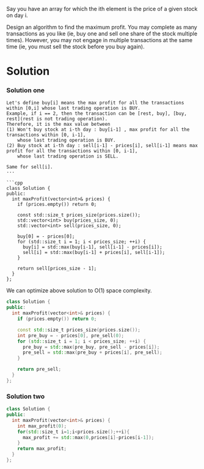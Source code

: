 Say you have an array for which the ith element is the price of a given stock on day i.

Design an algorithm to find the maximum profit. You may complete as many transactions as you like (ie, buy one and sell one share of the stock multiple times). However, you may not engage in multiple transactions at the same time (ie, you must sell the stock before you buy again).

# Solution

### Solution one

```
Let's define buy[i] means the max profit for all the transactions within [0,i] whose last trading operation is BUY.
Example, if i == 2, then the transaction can be [rest, buy], [buy, rest](rest is not trading operation).
Therefore, it is the max value between
(1) Won't buy stock at i-th day : buy[i-1] , max profit for all the transactions within [0, i-1], 
    whose last trading operation is BUY.
(2) Buy stock at i-th day : sell[i-1] - prices[i], sell[i-1] means max profit for all the transactions within [0, i-1], 
    whose last trading operation is SELL.
        
Same for sell[i].
···

```cpp
class Solution {
public:
  int maxProfit(vector<int>& prices) {
    if (prices.empty()) return 0;

    const std::size_t prices_size(prices.size());
    std::vector<int> buy(prices_size, 0);
    std::vector<int> sell(prices_size, 0);

    buy[0] = - prices[0];
    for (std::size_t i = 1; i < prices_size; ++i) {
      buy[i] = std::max(buy[i-1], sell[i-1] - prices[i]);
      sell[i] = std::max(buy[i-1] + prices[i], sell[i-1]);
    }

    return sell[prices_size - 1];
  }
};
```

We can optimize above solution to O(1) space complexity.

```cpp
class Solution {
public:
  int maxProfit(vector<int>& prices) {
    if (prices.empty()) return 0;

    const std::size_t prices_size(prices.size());
    int pre_buy = - prices[0], pre_sell(0);
    for (std::size_t i = 1; i < prices_size; ++i) {
      pre_buy = std::max(pre_buy, pre_sell - prices[i]);
      pre_sell = std::max(pre_buy + prices[i], pre_sell);
    }

    return pre_sell;
  }
};
```

### Solution two

```cpp
class Solution {
public:
  int maxProfit(vector<int>& prices) {
    int max_profit(0);
    for(std::size_t i=1;i<prices.size();++i){
      max_profit += std::max(0,prices[i]-prices[i-1]);
    }
    return max_profit;
  }
};
```
